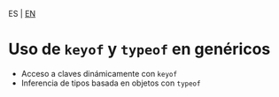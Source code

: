 <!-- MULTILANGUAJE MENU START -->
ES | [EN](https://lckpig.gitbook.io/practical-dev-handbook/typescript/generic-types/keyof-typeof-generics)
<!-- MULTILANGUAJE MENU END -->

# Uso de `keyof` y `typeof` en genéricos

- Acceso a claves dinámicamente con `keyof`
- Inferencia de tipos basada en objetos con `typeof` 